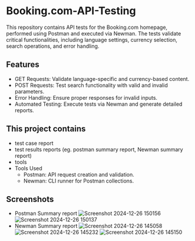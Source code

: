 # Booking.com-API-Testing
This repository contains API tests for the Booking.com homepage, performed using Postman and executed via Newman. The tests validate critical functionalities, including language settings, currency selection, search operations, and error handling.
## Features
- GET Requests: Validate language-specific and currency-based content.
- POST Requests: Test search functionality with valid and invalid parameters.
- Error Handling: Ensure proper responses for invalid inputs.
- Automated Testing: Execute tests via Newman and generate detailed reports.
## This project contains
- test case report
- test results reports (eg. postman summary report, Newman summary report)
- tools
- Tools Used
  - Postman: API request creation and validation.
  - Newman: CLI runner for Postman collections.
## Screenshots
- Postman Summary report
![Screenshot 2024-12-26 150156](https://github.com/user-attachments/assets/41f8785b-401b-4e9c-8876-2ad273cd07d0)
![Screenshot 2024-12-26 150137](https://github.com/user-attachments/assets/edecc069-bfbe-4bbc-b7d5-8ae5a63f349a)
- Newman Summary report
![Screenshot 2024-12-26 145058](https://github.com/user-attachments/assets/85888799-982f-4a4a-8807-7985459f034d)
![Screenshot 2024-12-26 145232](https://github.com/user-attachments/assets/fb343bda-b1ce-4cb4-87f5-d883ebafb27d)
![Screenshot 2024-12-26 145150](https://github.com/user-attachments/assets/d90c0563-bf41-4f36-aec2-a84a7d70dd8c)
